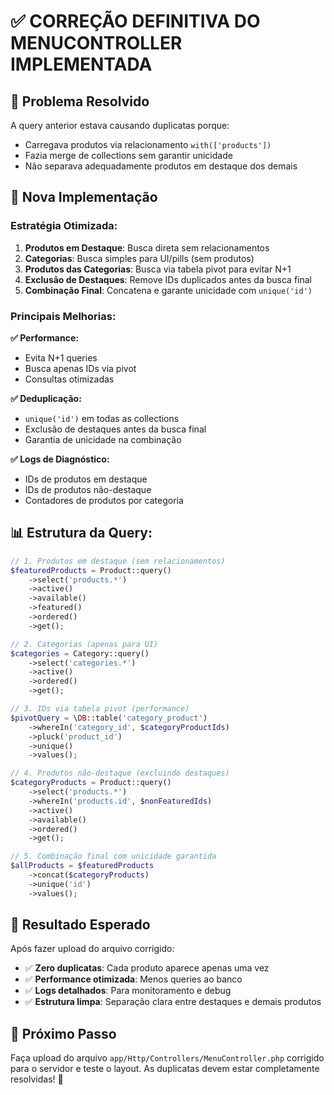 # ✅ **CORREÇÃO DEFINITIVA DO MENUCONTROLLER IMPLEMENTADA**

## 🎯 **Problema Resolvido**

A query anterior estava causando duplicatas porque:
- Carregava produtos via relacionamento `with(['products'])`
- Fazia merge de collections sem garantir unicidade
- Não separava adequadamente produtos em destaque dos demais

## 🔧 **Nova Implementação**

### **Estratégia Otimizada:**

1. **Produtos em Destaque**: Busca direta sem relacionamentos
2. **Categorias**: Busca simples para UI/pills (sem produtos)
3. **Produtos das Categorias**: Busca via tabela pivot para evitar N+1
4. **Exclusão de Destaques**: Remove IDs duplicados antes da busca final
5. **Combinação Final**: Concatena e garante unicidade com `unique('id')`

### **Principais Melhorias:**

**✅ Performance:**
- Evita N+1 queries
- Busca apenas IDs via pivot
- Consultas otimizadas

**✅ Deduplicação:**
- `unique('id')` em todas as collections
- Exclusão de destaques antes da busca final
- Garantia de unicidade na combinação

**✅ Logs de Diagnóstico:**
- IDs de produtos em destaque
- IDs de produtos não-destaque
- Contadores de produtos por categoria

## 📊 **Estrutura da Query:**

```php
// 1. Produtos em destaque (sem relacionamentos)
$featuredProducts = Product::query()
    ->select('products.*')
    ->active()
    ->available()
    ->featured()
    ->ordered()
    ->get();

// 2. Categorias (apenas para UI)
$categories = Category::query()
    ->select('categories.*')
    ->active()
    ->ordered()
    ->get();

// 3. IDs via tabela pivot (performance)
$pivotQuery = \DB::table('category_product')
    ->whereIn('category_id', $categoryProductIds)
    ->pluck('product_id')
    ->unique()
    ->values();

// 4. Produtos não-destaque (excluindo destaques)
$categoryProducts = Product::query()
    ->select('products.*')
    ->whereIn('products.id', $nonFeaturedIds)
    ->active()
    ->available()
    ->ordered()
    ->get();

// 5. Combinação final com unicidade garantida
$allProducts = $featuredProducts
    ->concat($categoryProducts)
    ->unique('id')
    ->values();
```

## 🎯 **Resultado Esperado**

Após fazer upload do arquivo corrigido:

- ✅ **Zero duplicatas**: Cada produto aparece apenas uma vez
- ✅ **Performance otimizada**: Menos queries ao banco
- ✅ **Logs detalhados**: Para monitoramento e debug
- ✅ **Estrutura limpa**: Separação clara entre destaques e demais produtos

## 🚀 **Próximo Passo**

Faça upload do arquivo `app/Http/Controllers/MenuController.php` corrigido para o servidor e teste o layout. As duplicatas devem estar completamente resolvidas! 🚀
